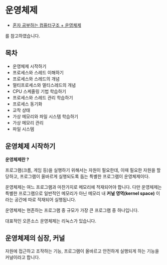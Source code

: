 # 운영체제

- [혼자 공부하는 컴퓨터구조 + 운영체제](https://m.hanbit.co.kr/media/books/book_view.html?p_code=B9177037040)

를 참고하였습니다.

## 목차

- 운영체제 시작하기
- 프로세스와 스레드 이해하기
- 프로세스와 스레드의 개념
- 멀티프로세스와 멀티스레드의 개념
- CPU 스케줄링 기법 학습하기
- 프로세스와 스레드 관리 학습하기
- 프로세스 동기화
- 교착 상태
- 가상 메모리와 파일 시스템 학습하기
- 가상 메모리 관리
- 파일 시스템


## 운영체제 시작하기

**운영체제란 ?**

프로그램(크롬, 게임 등)을 실행하기 위해서는 자원이 필요한데, 이때 필요한 자원을 할당하고, 프로그램이 올바르게 실행되도록 돕는 특별한 프로그램이 운영체제이다. 

운영체제는 여느 프로그램과 마찬가지로 메모리에 적재되어야 합니다. 다만 운영체제는 특별한 프로그램으로 일반적인 메모리가 아닌 메모리 내 **커널 영역(kernel space)**
이라는 공간에 따로 적재되어 실행됩니다.


운영체제는 현존하는 프로그램 중 규모가 가장 큰 프로그램 중 하나입니다.

대표적인 오픈소스 운영체제는 리눅스가 있습니다.

## 운영체제의 심장, 커널

자원에 접근하고 조작하는 기능, 프로그램이 올바르고 안전하게 실행되게 하는 기능을 커널이라고 합니다.

